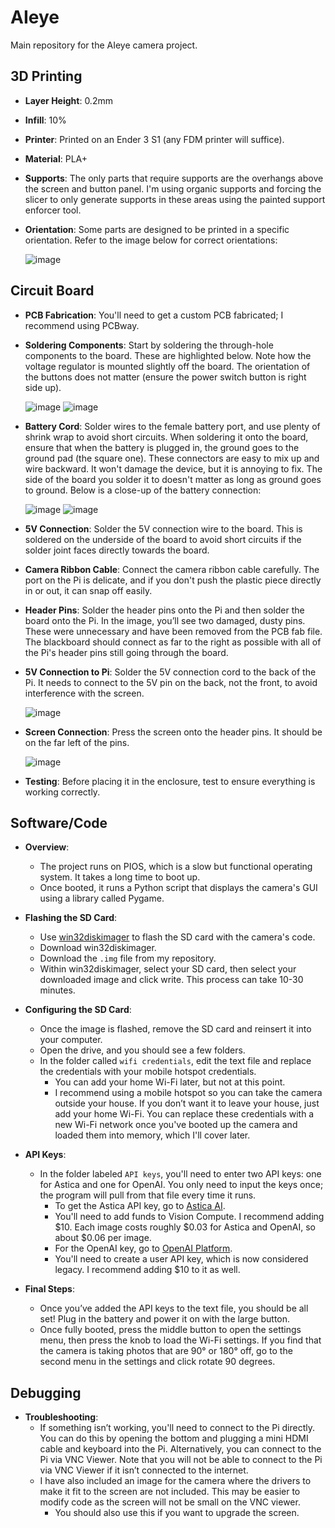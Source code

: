 # AIeye

Main repository for the AIeye camera project.

## 3D Printing

- **Layer Height**: 0.2mm
- **Infill**: 10%
- **Printer**: Printed on an Ender 3 S1 (any FDM printer will suffice).
- **Material**: PLA+
- **Supports**: The only parts that require supports are the overhangs above the screen and button panel. I'm using organic supports and forcing the slicer to only generate supports in these areas using the painted support enforcer tool.
- **Orientation**: Some parts are designed to be printed in a specific orientation. Refer to the image below for correct orientations:
  
  ![image](https://github.com/user-attachments/assets/b0c4cffd-cedf-47da-8693-62824eec4426)

## Circuit Board

- **PCB Fabrication**: You'll need to get a custom PCB fabricated; I recommend using PCBway.
- **Soldering Components**: Start by soldering the through-hole components to the board. These are highlighted below. Note how the voltage regulator is mounted slightly off the board. The orientation of the buttons does not matter (ensure the power switch button is right side up).
  
  ![image](https://github.com/user-attachments/assets/10cb776f-fcab-41f9-949a-a0fc67d0b0cc)
  ![image](https://github.com/user-attachments/assets/566008aa-e590-450a-a54b-4e741cc798be)
  
- **Battery Cord**: Solder wires to the female battery port, and use plenty of shrink wrap to avoid short circuits. When soldering it onto the board, ensure that when the battery is plugged in, the ground goes to the ground pad (the square one). These connectors are easy to mix up and wire backward. It won't damage the device, but it is annoying to fix. The side of the board you solder it to doesn't matter as long as ground goes to ground. Below is a close-up of the battery connection:
  
  ![image](https://github.com/user-attachments/assets/d1d1fd2b-0103-4604-a646-6cf41c7d7d96)
  ![image](https://github.com/user-attachments/assets/fd3076cb-f38c-41bd-a451-e512cd0d14aa)

- **5V Connection**: Solder the 5V connection wire to the board. This is soldered on the underside of the board to avoid short circuits if the solder joint faces directly towards the board.
- **Camera Ribbon Cable**: Connect the camera ribbon cable carefully. The port on the Pi is delicate, and if you don't push the plastic piece directly in or out, it can snap off easily.
- **Header Pins**: Solder the header pins onto the Pi and then solder the board onto the Pi. In the image, you’ll see two damaged, dusty pins. These were unnecessary and have been removed from the PCB fab file. The blackboard should connect as far to the right as possible with all of the Pi's header pins still going through the board.
- **5V Connection to Pi**: Solder the 5V connection cord to the back of the Pi. It needs to connect to the 5V pin on the back, not the front, to avoid interference with the screen.
  
  ![image](https://github.com/user-attachments/assets/4f64a8b2-d54a-4e46-8e3b-8aa95abc94b0)
  
- **Screen Connection**: Press the screen onto the header pins. It should be on the far left of the pins.
  
  ![image](https://github.com/user-attachments/assets/363d26ef-4f77-4583-9230-2a06c414c3e7)

- **Testing**: Before placing it in the enclosure, test to ensure everything is working correctly.

## Software/Code

- **Overview**:
  - The project runs on PIOS, which is a slow but functional operating system. It takes a long time to boot up.
  - Once booted, it runs a Python script that displays the camera's GUI using a library called Pygame.

- **Flashing the SD Card**:
  - Use [win32diskimager](https://sourceforge.net/projects/win32diskimager/) to flash the SD card with the camera's code.
  - Download win32diskimager.
  - Download the `.img` file from my repository.
  - Within win32diskimager, select your SD card, then select your downloaded image and click write. This process can take 10-30 minutes.
  
- **Configuring the SD Card**:
  - Once the image is flashed, remove the SD card and reinsert it into your computer.
  - Open the drive, and you should see a few folders.
  - In the folder called `wifi credentials`, edit the text file and replace the credentials with your mobile hotspot credentials.
    - You can add your home Wi-Fi later, but not at this point.
    - I recommend using a mobile hotspot so you can take the camera outside your house. If you don’t want it to leave your house, just add your home Wi-Fi. You can replace these credentials with a new Wi-Fi network once you've booted up the camera and loaded them into memory, which I'll cover later.
    
- **API Keys**:
  - In the folder labeled `API keys`, you'll need to enter two API keys: one for Astica and one for OpenAI. You only need to input the keys once; the program will pull from that file every time it runs.
    - To get the Astica API key, go to [Astica AI](https://astica.ai/).
    - You'll need to add funds to Vision Compute. I recommend adding $10. Each image costs roughly $0.03 for Astica and OpenAI, so about $0.06 per image.
    - For the OpenAI key, go to [OpenAI Platform](https://platform.openai.com/settings/profile?tab=api-keys).
    - You'll need to create a user API key, which is now considered legacy. I recommend adding $10 to it as well.
    
- **Final Steps**:
  - Once you’ve added the API keys to the text file, you should be all set! Plug in the battery and power it on with the large button.
  - Once fully booted, press the middle button to open the settings menu, then press the knob to load the Wi-Fi settings. If you find that the camera is taking photos that are 90° or 180° off, go to the second menu in the settings and click rotate 90 degrees.

## Debugging

- **Troubleshooting**:
  - If something isn’t working, you'll need to connect to the Pi directly. You can do this by opening the bottom and plugging a mini HDMI cable and keyboard into the Pi. Alternatively, you can connect to the Pi via VNC Viewer. Note that you will not be able to connect to the Pi via VNC Viewer if it isn’t connected to the internet.
  - I have also included an image for the camera where the drivers to make it fit to the screen are not included. This may be easier to modify code as the screen will not be small on the VNC viewer.
    - You should also use this if you want to upgrade the screen.
